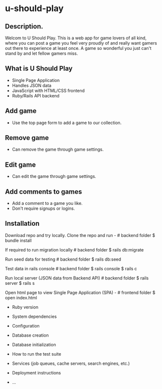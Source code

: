 # u-should-play

## Description.

Welcom to U Should Play. This is a web app for game lovers of all kind, where you can post a game you feel very proudly of and really want gamers out there to experience at least once. A game so wonderful you just can't stand by and let fellow gamers miss.

## What is U Should Play
  * Single Page Application
  * Handles JSON data
  * JavaScript with HTML/CSS frontend
  * Ruby/Rails API backend

## Add game
 * Use the top page form to add a game to our collection.

## Remove game
 * Can remove the game through game settings.

## Edit game
 * Can edit the game through game settings.

## Add comments to games
 * Add a comment to a game you like.
 * Don't require signups or logins.

## Installation
  Download repo and try locally. Clone the repo and run - # backend folder
    $ bundle install
  
  If required to run migration locally # backend folder
    $ rails db:migrate

  Run seed data for testing # backend folder
    $ rails db:seed

  Test data in rails console # backend folder
    $ rails console
    $ rails c

  Run local server (JSON data from Backend API) # backend folder
    $ rails server
    $ rails s
  
  Open html page to view Single Page Application (SPA) - # frontend folder
    $ open index.html
  

* Ruby version

* System dependencies

* Configuration

* Database creation

* Database initialization

* How to run the test suite

* Services (job queues, cache servers, search engines, etc.)

* Deployment instructions

* ...
